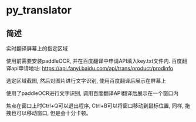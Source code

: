 # py_translator
## 简述
实时翻译屏幕上的指定区域

使用前需要安装paddleOCR, 并在百度翻译中申请API填入key.txt文件内. 百度翻译api申请地址: https://api.fanyi.baidu.com/api/trans/product/prodinfo

选定区域截图, 然后对图片进行文字识别, 使用百度翻译后展示在屏幕上

使用了paddleOCR进行文字识别, 调用百度翻译API翻译后展示在一个窗口内

焦点在窗口上时Ctrl+Q可以退出程序, Ctrl+B可以将窗口移动到鼠标位置, 同样, 拖拽也可以移动窗口, 但是会十分卡顿。

